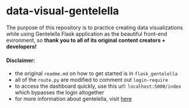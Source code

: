 # data-visual-gentelella
The purpose of this repository is to practice creating data visualizations while using Gentelella Flask application as the beautiful front-end evironment, so <b>thank you to all of its original content creators + developers!</b>

<h4>Disclaimer:</h4>
<ul>
<li>the original <code>readme.md</code> on how to get started is in <code>flask_gentelella</code></li>
<li>all of the <code>route.py</code> are modified to comment out <code>login-require</code></li>
<li>to access the dashboard quickly, use this url: <code>localhost:5000/index</code> which bypasses the login altogether</li>
<li>for more information about gentelella, visit <a href="https://github.com/puikinsh/gentelella">here</a>
</ul>

